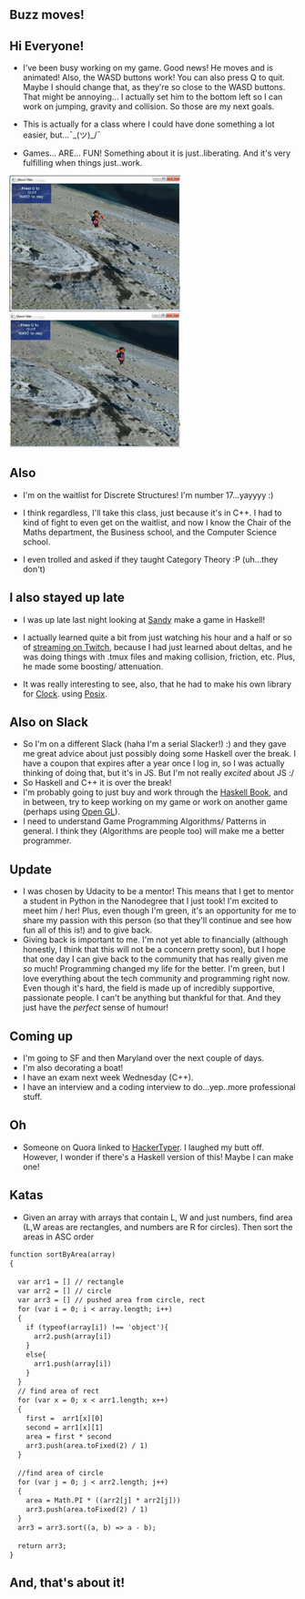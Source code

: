 ## Buzz moves!

## Hi Everyone! 

- I've been busy working on my game.
  Good news! He moves and is animated! 
  Also, the WASD buttons work! You can also press Q to quit.
  Maybe I should change that, as they're so close to the WASD buttons. 
  That might be annoying...
  I actually set him to the bottom left so I can work on jumping, gravity and collision.
  So those are my next goals.
  
- This is actually for a class where I could have done something a lot easier, but...¯\_(ツ)_/¯

- Games... ARE... FUN! Something about it is just..liberating. And it's very fulfilling when
  things just..work.

<img src="/images/buzzmoves/buzz.png" width="300">

<img src="/images/buzzmoves/buzz1.png" width="300">

## Also

- I'm on the waitlist for Discrete Structures! 
  I'm number 17...yayyyy :)
  
- I think regardless, I'll take this class, just because it's in C++.
  I had to kind of fight to even get on the waitlist, and now I know the 
  Chair of the Maths department, the Business school, and the Computer Science school.
  
- I even trolled and asked if they taught Category Theory :P (uh...they don't)

## I also stayed up late

- I was up late last night looking at [Sandy](https://github.com/isovector?page=2&tab=repositories) make a game in Haskell! 

- I actually learned quite a bit from just watching his hour and a half or so
  of [streaming on Twitch](https://www.twitch.tv/isovector), because I had just 
  learned about deltas, and he was doing things with .tmux files and making collision,
  friction, etc. Plus, he made some boosting/ attenuation. 
- It was really interesting to see, also, that he had to make his own library for [Clock](https://hackage.haskell.org/package/time-1.8.0.3/docs/Data-Time-Clock-POSIX.html).
  using [Posix](https://hackage.haskell.org/package/unix).
  
## Also on Slack

- So I'm on a different Slack (haha I'm a serial Slacker!) :) 
  and they gave me great advice about just possibly doing some Haskell over the break.
  I have a coupon that expires after a year once I log in, so I was actually thinking of doing that,
  but it's in JS. But I'm not really *excited* about JS :/
- So Haskell and C++ it is over the break! 
- I'm probably going to just buy and work through the [Haskell Book](http://haskellbook.com/), and in between, 
  try to keep working on my game or work on another game (perhaps using [Open GL](https://www.opengl.org/)).
- I need to understand Game Programming Algorithms/ Patterns in general. I think 
  they (Algorithms are people too) will make me a better programmer. 
  
## Update
- I was chosen by Udacity to be a mentor! 
  This means that I get to mentor a student in Python in the Nanodegree that I just took!
  I'm excited to meet him / her! 
  Plus, even though I'm green, it's an opportunity for me to share my passion with this person
  (so that they'll continue and see how fun all of this is!) and to give back.
- Giving back is important to me. I'm not yet able to financially (although honestly, I think that
  this will not be a concern pretty soon), but I hope that one day
  I can give back to the community that has really given me *so* much! Programming changed 
  my life for the better. I'm green, but I love everything about the tech community and programming
  right now. Even though it's hard, the field is made up of incredibly supportive, passionate people. 
  I can't be anything but thankful for that. And they just have the *perfect* sense of humour!

## Coming up
- I'm going to SF and then Maryland over the next couple of days.
- I'm also decorating a boat! 
- I have an exam next week Wednesday (C++).
- I have an interview and a coding interview to do...yep..more professional stuff.

## Oh
- Someone on Quora linked to [HackerTyper](hackertyper.com). I laughed my butt off. However, I wonder if there's a 
  Haskell version of this! Maybe I can make one! 
  
## Katas
- Given an array with arrays that contain L, W and just numbers,
  find area (L,W areas are rectangles, and numbers are R for circles).
  Then sort the areas in ASC order
  
```
function sortByArea(array)
{
  
  var arr1 = [] // rectangle
  var arr2 = [] // circle
  var arr3 = [] // pushed area from circle, rect
  for (var i = 0; i < array.length; i++)
  {
    if (typeof(array[i]) !== 'object'){
      arr2.push(array[i])
    }
    else{
      arr1.push(array[i])
    }
  }
  // find area of rect
  for (var x = 0; x < arr1.length; x++)
  {
    first =  arr1[x][0]
    second = arr1[x][1]
    area = first * second
    arr3.push(area.toFixed(2) / 1)
  }
  
  //find area of circle
  for (var j = 0; j < arr2.length; j++)
  {
    area = Math.PI * ((arr2[j] * arr2[j]))
    arr3.push(area.toFixed(2) / 1)
  }
  arr3 = arr3.sort((a, b) => a - b);
  
  return arr3;
}
```

## And, that's about it!


